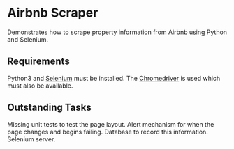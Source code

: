 # Airbnb Scraper

Demonstrates how to scrape property information from Airbnb using Python and Selenium.

## Requirements

Python3 and [Selenium](http://selenium-python.readthedocs.io/installation.html) must be installed.
The [Chromedriver](https://sites.google.com/a/chromium.org/chromedriver/downloads) is used which must also be available.

## Outstanding Tasks

Missing unit tests to test the page layout.
Alert mechanism for when the page changes and begins failing.
Database to record this information.
Selenium server.
